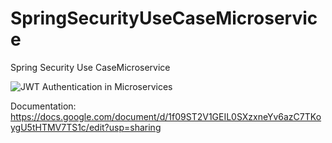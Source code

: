 # SpringSecurityUseCaseMicroservice
Spring Security Use CaseMicroservice

![JWT Authentication in Microservices](https://drive.google.com/uc?id=10UcFxlz4nYal0moHfLMiaj1nzvllUo7O)

Documentation: https://docs.google.com/document/d/1f09ST2V1GEIL0SXzxneYv6azC7TKoygU5tHTMV7TS1c/edit?usp=sharing
